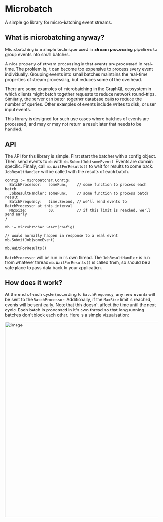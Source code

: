 # Microbatch

A simple go library for micro-batching event streams.

## What is microbatching anyway?

Microbatching is a simple technique used in **stream processing** pipelines to group events into small batches.

A nice property of stream processing is that events are processed in real-time. The problem is, it can become too expensive to process every event individually. Grouping events into small batches maintains the real-time properties of stream processing, but reduces some of the overhead.

There are some examples of microbatching in the GraphQL ecosystem in which clients might batch together requests to reduce network round-trips. Similarly, the server can batch together database calls to reduce the number of queries. Other examples of events include writes to disk, or user input events.

This library is designed for such use cases where batches of events are processed, and may or may not return a result later that needs to be handled.

## API

The API for this library is simple. First start the batcher with a config object. Then, send events to `mb` with `mb.SubmitJob(someEvent)`. Events are domain specific. Finally, call `mb.WaitForResults()` to wait for results to come back. `JobResultHandler` will be called with the results of each batch.

```
config := microbatcher.Config{
  BatchProcessor:   someFunc,    // some function to process each batch
  JobResultHandler: someFunc,    // some function to process batch result
  BatchFrequency:   time.Second, // we'll send events to BatchProcessor at this interval
  MaxSize:          30,          // if this limit is reached, we'll send early
}

mb := microbatcher.Start(config)

// would normally happen in response to a real event
mb.SubmitJob(someEvent)

mb.WaitForResults()
```

`BatchProcessor` will be run in its own thread. The `JobResultHandler` is run from whatever thread `mb.WaitForResults()` is called from, so should be a safe place to pass data back to your application.

## How does it work?

At the end of each cycle (according to `BatchFrequency`) any new events will be sent to the `BatchProcessor`. Additionally, if the `MaxSize` limit is reached, events will be sent early. Note that this doesn't affect the time until the next cycle. Each batch is processed in it's own thread so that long running batches don't block each other. Here is a simple vizualisation:

<img width="644" alt="image" src="https://github.com/felixsebastian/microbatch/assets/30063980/2fb682e5-baea-40ba-869d-4769fb987138">

